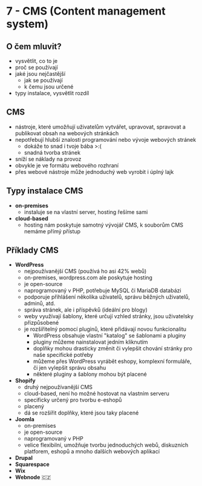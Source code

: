 # 7 - CMS (Content management system)
## O čem mluvit?
- vysvětlit, co to je
- proč se používají
- jaké jsou nejčastější
	- jak se používají
	- k čemu jsou určené
- typy instalace, vysvětlit rozdíl
## CMS
- nástroje, které umožňují uživatelům vytvářet, upravovat, spravovat a publikovat obsah na webových stránkách 
- nepotřebují hlubší znalosti programování nebo vývoje webových stránek
	- dokáže to snad i tvoje bába >:(
	- snadná tvorba stránek
- sníží se náklady na provoz
- obvykle je ve formátu webového rozhraní
- přes webové nástroje může jednoduchý web vyrobit i úplný lajk
## Typy instalace CMS
- **on-premises**
	- instaluje se na vlastní server, hosting řešíme sami
- **cloud-based**
	- hosting nám poskytuje samotný vývojář CMS, k souborům CMS nemáme přímý přístup
## Příklady CMS
- **WordPress**
	- nejpoužívanější CMS (používá ho asi 42% webů)
	- on-premises, wordpress.com ale poskytuje hosting
	- je open-source
	- naprogramovaný v PHP, potřebuje MySQL či MariaDB databázi
	- podporuje přihlášení několika uživatelů, správu běžných uživatelů, adminů, atd.
	- správa stránek, ale i příspěvků (ideální pro blogy)
	- weby využívají šablony, které určují vzhled stránky, jsou uživatelsky přizpůsobené
	- je rozšířitelný pomocí pluginů, které přidávají novou funkcionalitu
		- WordPress obsahuje vlastní "katalog" se šablonami a pluginy
		- pluginy můžeme nainstalovat jedním kliknutím
		- doplňky mohou drasticky změnit či vylepšit chování stránky pro naše specifické potřeby
		- můžeme přes WordPress vyrábět eshopy, komplexní formuláře, či jen vylepšit správu obsahu
		- některé pluginy a šablony mohou být placené
- **Shopify**
	- druhý nejpoužívanější CMS
	- cloud-based, není ho možné hostovat na vlastním serveru
	- specificky určený pro tvorbu e-eshopů
	- placený
	- dá se rozšířit doplňky, které jsou taky placené
- **Joomla**
	- on-premises
	- je open-source
	- naprogramovaný v PHP
	- velice flexibilní, umožňuje tvorbu jednoduchých webů, diskuzních platforem, eshopů a mnoho dalších webových aplikací
- **Drupal**
- **Squarespace**
- **Wix**
- **Webnode** 🇨🇿